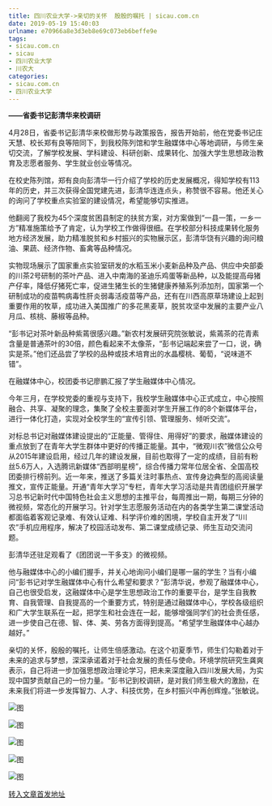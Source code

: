 ```yaml
---
title: 四川农业大学->亲切的关怀  殷殷的嘱托 | sicau.com.cn
date: 2019-05-19 15:40:03
urlname: e70966a8e3d3eb8e69c073eb6beffe9e
tags: 
- sicau.com.cn
- sicau
- 四川农业大学
- 川农大
categories:
- sicau.com.cn
- 四川农业大学
---
```



**——省委书记彭清华来校调研**

4月28日，省委书记彭清华来校做形势与政策报告，报告开始前，他在党委书记庄天慧、校长郑有良等陪同下，到我校陈列馆和学生融媒体中心等地调研，与师生亲切交流，了解学校发展、学科建设、科研创新、成果转化、加强大学生思想政治教育及志愿者服务、学生就业创业等情况。

在校史陈列馆，郑有良向彭清华一行介绍了学校的历史发展概况，得知学校有113年的历史，并三次获得全国党建先进，彭清华连连点头，称赞很不容易。他还关心的询问了学校重点实验室的建设情况，希望能够切实推进。

他翻阅了我校为45个深度贫困县制定的扶贫方案，对方案做到“一县一策，一乡一方”精准施策给予了肯定，认为学校工作做得很细。在学校部分科技成果转化服务地方经济发展，助力精准脱贫和乡村振兴的实物展示区，彭清华饶有兴趣的询问粮油、果蔬、经济作物、畜禽等品种情况。

实物现场展示了国家重点实验室研发的水稻玉米小麦新品种及产品、供应中央部委的川茶2号研制的茶叶产品、进入中南海的圣迪乐鸡蛋等新品种，以及能提高母猪产仔率，降低仔猪死亡率，促进生猪生长的生猪健康养殖系列添加剂，国家第一个研制成功的疫苗鸭病毒性肝炎弱毒活疫苗等产品，还有在川西高原草场建设上起到重要作用的牧草，成功进入美国推广的多花黑麦草，脱贫攻坚中发展的主要产业八月瓜、核桃、藤椒等品种。

“彭书记对茶叶新品种紫蔫很感兴趣。”新农村发展研究院张敏说，紫蔫茶的花青素含量是普通茶叶的30倍，颜色看起来不太像茶，“彭书记端起来尝了一口，说，确实是茶。”他们还品尝了学校的品种或技术培育出的水晶樱桃、葡萄，“说味道不错”。

在融媒体中心，校团委书记廖鹏汇报了学生融媒体中心情况。

今年三月，在学校党委的重视与支持下，我校学生融媒体中心正式成立，中心按照融合、共享、凝聚的理念，集聚了全校主要面对学生开展工作的8个新媒体平台，进行一体化打造，实现对全校学生的“宣传引领、管理服务、倾听交流”。

对标总书记对融媒体建设提出的“正能量、管得住、用得好”的要求，融媒体建设的重点放到了在青年大学生群体中更好的传播正能量。其中，“微观川农”微信公众号从2015年建设启用，经过几年的建设发展，目前也取得了一定的成绩，目前有粉丝5.6万人，入选腾讯新媒体“西部明星榜”，综合传播力常年位居全省、全国高校团委排行榜前列。近一年来，推送了多篇关注时事热点、宣传身边典型的高阅读量推文，宣传正能量。开通“青年大学习”专栏，青年大学习活动是共青团组织开展学习总书记新时代中国特色社会主义思想的主推平台，每周推出一期，每期三分钟的微视频，常态化的开展学习。针对学生志愿服务活动在内的各类学生第二课堂活动都面临着客观记录难、有效认证难、科学评价难的困境，学校自主开发了“I川农”手机应用程序，解决了校园活动发布、第二课堂成绩记录、师生互动交流问题。

彭清华还驻足观看了《团团说一干多支》的微视频。

他与融媒体中心的小编们握手，并关心地询问小编们是哪一届的学生？当有小编问“彭书记对学生融媒体中心有什么希望和要求？”彭清华说，参观了融媒体中心，自己也很受启发，这融媒体中心是学生思想政治工作的重要平台，是学生自我教育、自我管理、自我提高的一个重要方式，特别是通过融媒体中心，学校各级组织和广大学生联系在一起，把学生和社会连在一起，能够增强同学们的社会责任感，进一步使自己在德、智、体、美、劳各方面得到提高。“希望学生融媒体中心越办越好。”

亲切的关怀，殷殷的嘱托，让师生倍感激动。在这个初夏季节，师生们勾勒着对于未来的追求与梦想，深深承诺着对于社会发展的责任与使命。环境学院研究生龚爽表示，自己将进一步加强思想政治理论学习，把未来深度融入四川发展大局，为实现中国梦贡献自己的一份力量。“彭书记到校调研，是对我们师生极大的激励，在未来我们将进一步发挥智力、人才、科技优势，在乡村振兴中再创辉煌。”张敏说。



![图](https://news.sicau.edu.cn/__local/C/76/9D/B4A03CADECDCD78C49202B422A2_BB043FB2_12ACE.jpg)

![图](https://news.sicau.edu.cn/__local/F/48/E6/BAB22C0EF62863BB0A8F257A1DF_E8AFDF90_1136F.jpg)

![图](https://news.sicau.edu.cn/__local/4/14/AB/410D3231E0A86907CB72046BE0A_0A6A173F_11285.jpg)

![图](https://news.sicau.edu.cn/__local/D/C1/46/D77C7FD2C1A62C0AF15AC4C7093_561166EB_DA74.jpg)

![图](https://news.sicau.edu.cn/__local/B/6F/3A/A60BBB939BF172179F46E5083F5_3CBA1C35_10283.jpg)

[转入文章首发地址](https://news.sicau.edu.cn/info/1135/51500.htm)